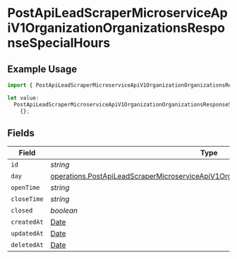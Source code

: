 # PostApiLeadScraperMicroserviceApiV1OrganizationOrganizationsResponseSpecialHours

## Example Usage

```typescript
import { PostApiLeadScraperMicroserviceApiV1OrganizationOrganizationsResponseSpecialHours } from "oppulence-backend-sdk/models/operations";

let value:
  PostApiLeadScraperMicroserviceApiV1OrganizationOrganizationsResponseSpecialHours =
    {};
```

## Fields

| Field                                                                                                                                                                                          | Type                                                                                                                                                                                           | Required                                                                                                                                                                                       | Description                                                                                                                                                                                    |
| ---------------------------------------------------------------------------------------------------------------------------------------------------------------------------------------------- | ---------------------------------------------------------------------------------------------------------------------------------------------------------------------------------------------- | ---------------------------------------------------------------------------------------------------------------------------------------------------------------------------------------------- | ---------------------------------------------------------------------------------------------------------------------------------------------------------------------------------------------- |
| `id`                                                                                                                                                                                           | *string*                                                                                                                                                                                       | :heavy_minus_sign:                                                                                                                                                                             | N/A                                                                                                                                                                                            |
| `day`                                                                                                                                                                                          | [operations.PostApiLeadScraperMicroserviceApiV1OrganizationOrganizationsResponse200Day](../../models/operations/postapileadscrapermicroserviceapiv1organizationorganizationsresponse200day.md) | :heavy_minus_sign:                                                                                                                                                                             | N/A                                                                                                                                                                                            |
| `openTime`                                                                                                                                                                                     | *string*                                                                                                                                                                                       | :heavy_minus_sign:                                                                                                                                                                             | N/A                                                                                                                                                                                            |
| `closeTime`                                                                                                                                                                                    | *string*                                                                                                                                                                                       | :heavy_minus_sign:                                                                                                                                                                             | N/A                                                                                                                                                                                            |
| `closed`                                                                                                                                                                                       | *boolean*                                                                                                                                                                                      | :heavy_minus_sign:                                                                                                                                                                             | N/A                                                                                                                                                                                            |
| `createdAt`                                                                                                                                                                                    | [Date](https://developer.mozilla.org/en-US/docs/Web/JavaScript/Reference/Global_Objects/Date)                                                                                                  | :heavy_minus_sign:                                                                                                                                                                             | N/A                                                                                                                                                                                            |
| `updatedAt`                                                                                                                                                                                    | [Date](https://developer.mozilla.org/en-US/docs/Web/JavaScript/Reference/Global_Objects/Date)                                                                                                  | :heavy_minus_sign:                                                                                                                                                                             | N/A                                                                                                                                                                                            |
| `deletedAt`                                                                                                                                                                                    | [Date](https://developer.mozilla.org/en-US/docs/Web/JavaScript/Reference/Global_Objects/Date)                                                                                                  | :heavy_minus_sign:                                                                                                                                                                             | N/A                                                                                                                                                                                            |
